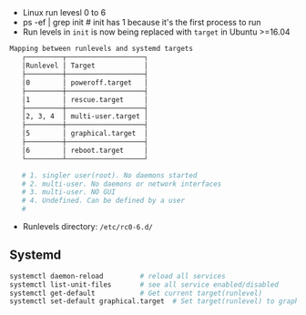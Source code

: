 
## 
- Linux run levesl 0 to 6
- ps -ef | grep init            # init has 1 because it's the first process to run
- Run levels in `init` is now being replaced with `target` in Ubuntu >=16.04 

```bash
Mapping between runlevels and systemd targets
   ┌─────────┬───────────────────┐
   │Runlevel │ Target            │
   ├─────────┼───────────────────┤
   │0        │ poweroff.target   │
   ├─────────┼───────────────────┤
   │1        │ rescue.target     │ 
   ├─────────┼───────────────────┤
   │2, 3, 4  │ multi-user.target │
   ├─────────┼───────────────────┤
   │5        │ graphical.target  │
   ├─────────┼───────────────────┤
   │6        │ reboot.target     │
   └─────────┴───────────────────┘

   # 1. singler user(root). No daemons started
   # 2. multi-user. No daemons or network interfaces
   # 3. multi-user. NO GUI
   # 4. Undefined. Can be defined by a user
   # 
```

- Runlevels directory: `/etc/rc0-6.d/`

## Systemd
```bash
systemctl daemon-reload         # reload all services
systemctl list-unit-files       # see all service enabled/disabled
systemctl get-default           # Get current target(runlevel)
systemctl set-default graphical.target  # Set target(runlevel) to graphical(or deprecated runlevel 5)
```
